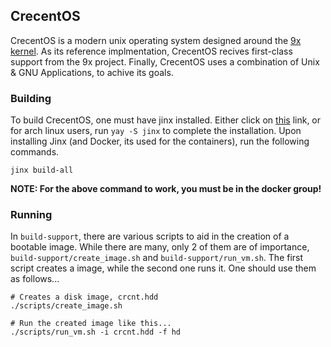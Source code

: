 ## CrecentOS

CrecentOS is a modern unix operating system designed around the [9x kernel](https://github.com/cleanbaja/9x). As its reference implmentation, CrecentOS recives first-class support from the 9x project. Finally, CrecentOS uses a combination of Unix & GNU Applications, to achive its goals.

### Building

To build CrecentOS, one must have jinx installed. Either click on [this](https://github.com/mintsuki/jinx) link, or for arch linux users, run `yay -S jinx` to complete the installation. Upon installing Jinx (and Docker, its used for the containers), run the following commands.

```
jinx build-all
```

**NOTE: For the above command to work, you must be in the docker group!**

### Running

In `build-support`, there are various scripts to aid in the creation of a bootable image. While there are many, only 2 of them are of importance, `build-support/create_image.sh` and `build-support/run_vm.sh`. The first script creates a image, while the second one runs it. One should use them as follows...

```
# Creates a disk image, crcnt.hdd
./scripts/create_image.sh

# Run the created image like this...
./scripts/run_vm.sh -i crcnt.hdd -f hd
```

